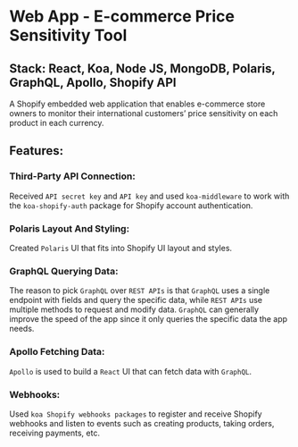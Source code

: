 # Web App - E-commerce Price Sensitivity Tool
## Stack: React, Koa, Node JS, MongoDB, Polaris, GraphQL, Apollo, Shopify API 
A Shopify embedded web application that enables e-commerce store owners to monitor their international customers’ price sensitivity on each product in each currency. 

## Features:
### Third-Party API Connection:
Received ```API secret key``` and ```API key``` and used ```koa-middleware``` to work with the ```koa-shopify-auth``` package for Shopify account authentication. 

### Polaris Layout And Styling:
Created ```Polaris``` UI that fits into Shopify UI layout and styles.

### GraphQL Querying Data: 
The reason to pick ```GraphQL``` over ```REST APIs``` is that ```GraphQL``` uses a single endpoint with fields and query the specific data, while ```REST APIs``` use multiple methods to request and modify data. ```GraphQL``` can generally improve the speed of the app since it only queries the specific data the app needs. 

### Apollo Fetching Data:
```Apollo``` is used to build a ```React``` UI that can fetch data with ```GraphQL```.

### Webhooks:
Used ```koa Shopify webhooks packages``` to register and receive Shopify webhooks and listen to events such as creating products, taking orders, receiving payments, etc.
